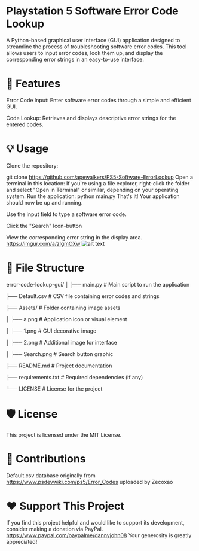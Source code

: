 
# Playstation 5 Software Error Code Lookup


A Python-based graphical user interface (GUI) application designed to streamline the process of troubleshooting software error codes. This tool allows users to input error codes, look them up, and display the corresponding error strings in an easy-to-use interface.

# 🚀 Features
Error Code Input: Enter software error codes through a simple and efficient GUI.

Code Lookup: Retrieves and displays descriptive error strings for the entered codes.


# 💡 Usage
Clone the repository:


git clone https://github.com/apewalkers/PS5-Software-ErrorLookup
Open a terminal in this location:
If you're using a file explorer, right-click the folder and select "Open in Terminal" or similar, depending on your operating system.
Run the application:
python main.py
That's it! Your application should now be up and running.


Use the input field to type a software error code.

Click the "Search" Icon-button

View the corresponding error string in the display area.
https://imgur.com/a/zlgmOXw
![alt text]([https://imgur.com/a/zlgmOXw](https://i.imgur.com/vtkfeJv.png))



# 📂 File Structure
error-code-lookup-gui/
│
├── main.py               # Main script to run the application

├── Default.csv           # CSV file containing error codes and strings

├── Assets/               # Folder containing image assets

│   ├── a.png             # Application icon or visual element

│   ├── 1.png             # GUI decorative image

│   ├── 2.png             # Additional image for interface

│   ├── Search.png        # Search button graphic

├── README.md             # Project documentation

├── requirements.txt      # Required dependencies (if any)

└── LICENSE               # License for the project


# 🛡️ License
This project is licensed under the MIT License.

# 🤝 Contributions
Default.csv database originally from https://www.psdevwiki.com/ps5/Error_Codes uploaded by Zecoxao


# ❤️ Support This Project
If you find this project helpful and would like to support its development, consider making a donation via PayPal. 
https://www.paypal.com/paypalme/dannyjohn08
Your generosity is greatly appreciated!
